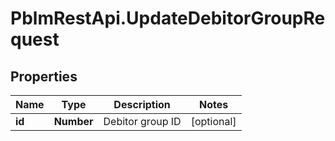 # PblmRestApi.UpdateDebitorGroupRequest

## Properties
Name | Type | Description | Notes
------------ | ------------- | ------------- | -------------
**id** | **Number** | Debitor group ID | [optional] 
